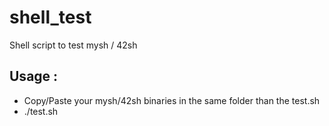 # shell_test

Shell script to test mysh / 42sh

## Usage :

- Copy/Paste your mysh/42sh binaries in the same folder than the test.sh
- ./test.sh

